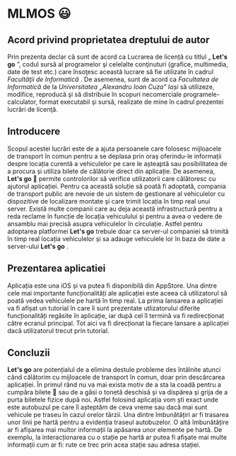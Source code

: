 # MLMOS   :smiley:
## Acord privind proprietatea dreptului de autor 
Prin prezenta declar că sunt de acord ca Lucrarea de licență cu titlul „ **Let's go** ”,
codul sursă al programelor şi celelalte conţinuturi (grafice, multimedia, date de test etc.)
care însoţesc această lucrare să fie utilizate în cadrul *Facultăţii de Informatică* .
De asemenea, sunt de acord ca *Facultatea de Informatică* de la *Universitatea
„Alexandru Ioan Cuza” Iași* să utilizeze, modifice, reproducă şi să distribuie în scopuri
necomerciale programele-calculator, format executabil şi sursă, realizate de mine în cadrul
prezentei lucrări de licenţă.

## Introducere
Scopul acestei lucrări este de a ajuta persoanele care folosesc mijloacele de transport
în comun pentru a se deplasa prin oraș oferindu-le informații despre locația curentă a
vehiculelor pe care le așteaptă sau posibilitatea de a procura și utiliza bilete de călătorie direct
din aplicație.
De asemenea, **Let's go :bus:** permite controlorilor să verifice utilizatorii care călătoresc
cu ajutorul aplicației.
Pentru ca această soluție să poată fi adoptată, compania de transport public are nevoie
de un sistem de gestionare al vehiculelor cu dispozitive de localizare montate și care
trimit locația în timp real unui server. Există multe companii care au deja această infrastructură
pentru a reda reclame în funcție de locația vehiculului și pentru a avea o vedere de ansamblu
mai precisă asupra vehiculelor în circulație. Astfel pentru adoptarea platformei **Let's go**
trebuie doar ca server-ul companiei să trimită în timp real locația
vehiculelor și sa adauge vehiculele lor în baza de date a server-ului **Let's go** .

## Prezentarea aplicatiei

Aplicația este una iOS și va putea fi disponibilă din AppStore. 
Una dintre cele mai importante funcționalități ale aplicației este aceea că utilizatorul
să poată vedea vehiculele pe hartă în timp real. La prima lansarea a aplicației va fi afișat un
tutorial în care îi sunt prezentate utlizatorului diferite funcționalități regăsite în aplicație, iar
după cel îl termină	va fi redirecționat către ecranul principal. Tot aici va fi direcționat
la fiecare lansare a aplicației dacă utilizatorul trecut prin tutorial.



## Concluzii

**Let's go** are potențialul de a elimina destule probleme des întâlnite atunci când
călătorim cu mijloacele de transport în comun, doar prin descărcarea aplicației. În primul rând
nu va mai exista motiv de a sta la coadă pentru a cumpăra bilete :ticket: sau de a găsi o tonetă
deschisă și va dispărea și grija de a purta biletele fizice după noi.
Astfel folosind aplicația vom ști exact unde este autobuzul pe care îl așteptăm de ceva
vreme sau dacă mai sunt vehicule pe traseu în cazul orelor târzii.
Una dintre îmbunătățiri ar fi trasarea unor linii pe hartă pentru a evidenția traseul
autobuzelor. O altă îmbunătățire ar fi afișarea mai multor informații la apăsarea unor elemente
pe hartă. De exemplu, la interacționarea cu o stație pe hartă ar putea fi afișate mai
multe informații cum ar fi: rute ce trec prin acea stație sau adresa stației.

